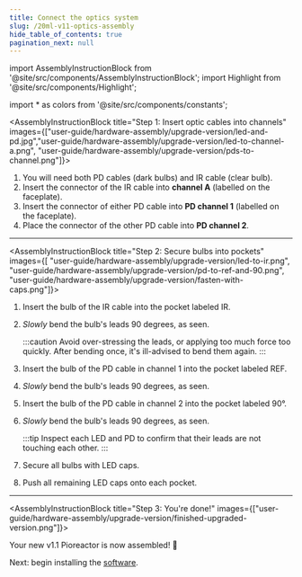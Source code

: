 ```yaml
---
title: Connect the optics system
slug: /20ml-v11-optics-assembly
hide_table_of_contents: true
pagination_next: null
---
```


import AssemblyInstructionBlock from '@site/src/components/AssemblyInstructionBlock';
import Highlight from '@site/src/components/Highlight';

import * as colors from '@site/src/components/constants';


<AssemblyInstructionBlock title="Step 1: Insert optic cables into channels" images={["user-guide/hardware-assembly/upgrade-version/led-and-pd.jpg","user-guide/hardware-assembly/upgrade-version/led-to-channel-a.png", "user-guide/hardware-assembly/upgrade-version/pds-to-channel.png"]}>

1.  You will need both PD cables (dark bulbs) and IR cable (clear bulb).
2.  Insert the connector of the <Highlight color={colors.magenta}>IR cable</Highlight> into **channel A** (labelled on the faceplate).
3.  Insert the connector of either <Highlight color={colors.red}>PD cable</Highlight> into **PD channel 1** (labelled on the faceplate).
4.  Place the connector of the other <Highlight color={colors.blue}>PD cable</Highlight> into **PD channel 2**.


</AssemblyInstructionBlock>

-----


<AssemblyInstructionBlock title="Step 2: Secure bulbs into pockets" images={[ "user-guide/hardware-assembly/upgrade-version/led-to-ir.png", "user-guide/hardware-assembly/upgrade-version/pd-to-ref-and-90.png", "user-guide/hardware-assembly/upgrade-version/fasten-with-caps.png"]}>

1. Insert the bulb of the <Highlight color={colors.magenta}>IR cable</Highlight> into the pocket labeled <Highlight color={colors.magenta}>IR</Highlight>.
2. _Slowly_ bend the bulb's leads 90 degrees, as seen.

   :::caution
   Avoid over-stressing the leads, or applying too much force too quickly. After bending once, it's    ill-advised to bend them again.
   :::

3. Insert the bulb of the <Highlight color={colors.red}>PD cable</Highlight> in channel 1 into the pocket labeled <Highlight color={colors.red}>REF</Highlight>.
2. _Slowly_ bend the bulb's leads 90 degrees, as seen.
5. Insert the bulb of the <Highlight color={colors.blue}>PD cable</Highlight> in channel 2 into the pocket labeled <Highlight color={colors.blue}>90°</Highlight>. 
2. _Slowly_ bend the bulb's leads 90 degrees, as seen.

   :::tip
   Inspect each LED and PD to confirm that their leads are not touching each other.
   :::

7. Secure all bulbs with LED caps. 
8. Push all remaining LED caps onto each pocket.

</AssemblyInstructionBlock>

-------

<AssemblyInstructionBlock title="Step 3: You're done!" images={["user-guide/hardware-assembly/upgrade-version/finished-upgraded-version.png"]}>

Your new v1.1 Pioreactor is now assembled! 🚀

Next: begin installing the [software](/user-guide/software-set-up).


</AssemblyInstructionBlock>